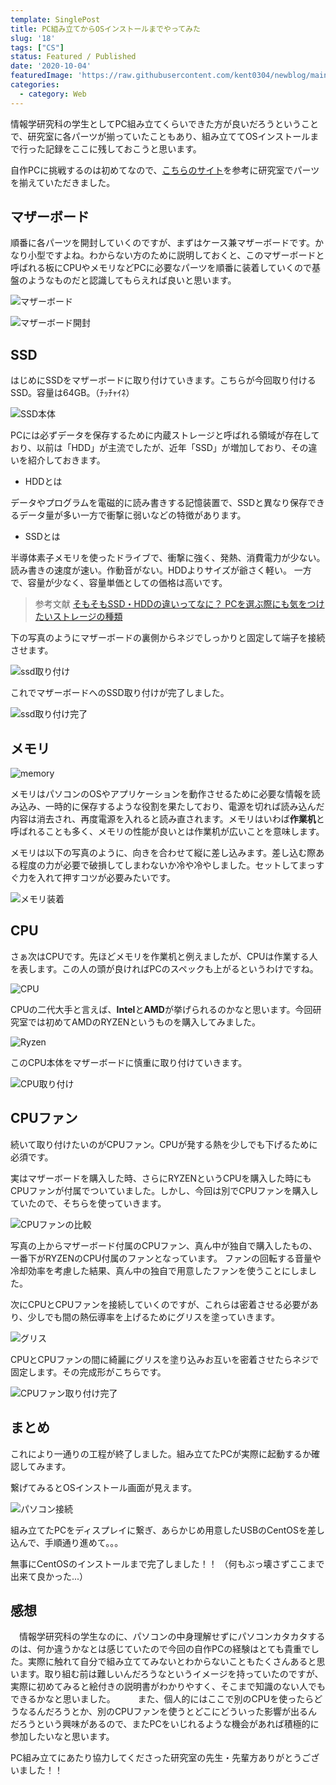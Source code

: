 ```yaml
---
template: SinglePost
title: PC組み立てからOSインストールまでやってみた
slug: '18'
tags: ["CS"]
status: Featured / Published
date: '2020-10-04'
featuredImage: 'https://raw.githubusercontent.com/kent0304/newblog/main/content/posts/images/img-18/complete.jpg'
categories:
  - category: Web
---
```

情報学研究科の学生としてPC組み立てくらいできた方が良いだろうということで、研究室に各パーツが揃っていたこともあり、組み立ててOSインストールまで行った記録をここに残しておこうと思います。

自作PCに挑戦するのは初めてなので、[こちらのサイト](https://www.ark-pc.co.jp/bto/customizer/?pc_id=1167)を参考に研究室でパーツを揃えていただきました。

## マザーボード
順番に各パーツを開封していくのですが、まずはケース兼マザーボードです。かなり小型ですよね。わからない方のために説明しておくと、このマザーボードと呼ばれる板にCPUやメモリなどPCに必要なパーツを順番に装着していくので基盤のようなものだと認識してもらえれば良いと思います。

![マザーボード](./images/img-18/box.jpg)

![マザーボード開封](./images/img-18/box_content.jpg)



## SSD
はじめにSSDをマザーボードに取り付けていきます。こちらが今回取り付けるSSD。容量は64GB。（ﾁｯﾁｬｲﾈ）

![SSD本体](./images/img-18/ssd.jpg)

PCには必ずデータを保存するために内蔵ストレージと呼ばれる領域が存在しており、以前は「HDD」が主流でしたが、近年「SSD」が増加しており、その違いを紹介しておきます。

- HDDとは

データやプログラムを電磁的に読み書きする記憶装置で、SSDと異なり保存できるデータ量が多い一方で衝撃に弱いなどの特徴があります。

- SSDとは

半導体素子メモリを使ったドライブで、衝撃に強く、発熱、消費電力が少ない。読み書きの速度が速い。作動音がない。HDDよりサイズが爺さく軽い。
一方で、容量が少なく、容量単価としての価格は高いです。

> 参考文献 [そもそもSSD・HDDの違いってなに？ PCを選ぶ際にも気をつけたいストレージの種類](https://www.pro.logitec.co.jp/about_hdd/hddssd/0718/)


下の写真のようにマザーボードの裏側からネジでしっかりと固定して端子を接続させます。

![ssd取り付け](./images/img-18/ssd2.jpg)

これでマザーボードへのSSD取り付けが完了しました。

![ssd取り付け完了](./images/img-18/ssd3.jpg)

## メモリ

![memory](./images/img-18/memory.jpg)

メモリはパソコンのOSやアプリケーションを動作させるために必要な情報を読み込み、一時的に保存するような役割を果たしており、電源を切れば読み込んだ内容は消去され、再度電源を入れると読み直されます。メモリはいわば**作業机**と呼ばれることも多く、メモリの性能が良いとは作業机が広いことを意味します。

メモリは以下の写真のように、向きを合わせて縦に差し込みます。差し込む際ある程度の力が必要で破損してしまわないか冷や冷やしました。セットしてまっすぐ力を入れて押すコツが必要みたいです。

![メモリ装着](./images/img-18/stand_memory.jpg)

## CPU
さぁ次はCPUです。先ほどメモリを作業机と例えましたが、CPUは作業する人を表します。この人の頭が良ければPCのスペックも上がるというわけですね。

![CPU](./images/img-18/cpu.jpg)

CPUの二代大手と言えば、**Intel**と**AMD**が挙げられるのかなと思います。今回研究室では初めてAMDのRYZENというものを購入してみました。

![Ryzen](./images/img-18/ryzen.jpg)

このCPU本体をマザーボードに慎重に取り付けていきます。

![CPU取り付け](./images/img-18/cpu3.jpg)

## CPUファン
続いて取り付けたいのがCPUファン。CPUが発する熱を少しでも下げるために必須です。

実はマザーボードを購入した時、さらにRYZENというCPUを購入した時にもCPUファンが付属でついていました。しかし、今回は別でCPUファンを購入していたので、そちらを使っていきます。

![CPUファンの比較](./images/img-18/cpufan.jpg)

写真の上からマザーボード付属のCPUファン、真ん中が独自で購入したもの、一番下がRYZENのCPU付属のファンとなっています。
ファンの回転する音量や冷却効率を考慮した結果、真ん中の独自で用意したファンを使うことにしました。

次にCPUとCPUファンを接続していくのですが、これらは密着させる必要があり、少しでも間の熱伝導率を上げるためにグリスを塗っていきます。

![グリス](./images/img-18/grease2.jpg)

CPUとCPUファンの間に綺麗にグリスを塗り込みお互いを密着させたらネジで固定します。その完成形がこちらです。

![CPUファン取り付け完了](./images/img-18/cpufan_attached.jpg)

## まとめ

これにより一通りの工程が終了しました。組み立てたPCが実際に起動するか確認してみます。

繋げてみるとOSインストール画面が見えます。

![パソコン接続](./images/img-18/complete.jpg)

組み立てたPCをディスプレイに繋ぎ、あらかじめ用意したUSBのCentOSを差し込んで、手順通り進めて。。。

無事にCentOSのインストールまで完了しました！！
（何もぶっ壊さずここまで出来て良かった...）


## 感想
　情報学研究科の学生なのに、パソコンの中身理解せずにパソコンカタカタするのは、何か違うかなとは感じていたので今回の自作PCの経験はとても貴重でした。実際に触れて自分で組み立ててみないとわからないこともたくさんあると思います。取り組む前は難しいんだろうなというイメージを持っていたのですが、実際に初めてみると絵付きの説明書がわかりやすく、そこまで知識のない人でもできるかなと思いました。
　
　また、個人的にはここで別のCPUを使ったらどうなるんだろうとか、別のCPUファンを使うとどこにどういった影響が出るんだろうという興味があるので、またPCをいじれるような機会があれば積極的に参加したいなと思います。

PC組み立てにあたり協力してくださった研究室の先生・先輩方ありがとうございました！！
